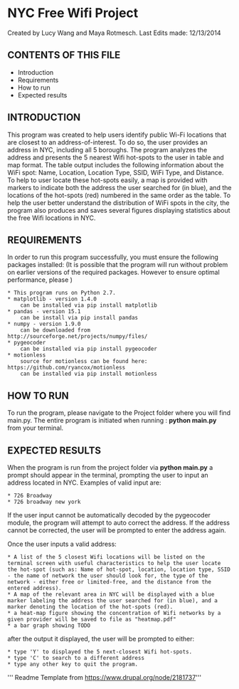 
NYC Free Wifi Project 
======================
Created by Lucy Wang and Maya Rotmesch.
Last Edits made: 12/13/2014


CONTENTS OF THIS FILE
----------------------
 * Introduction
 * Requirements
 * How to run 
 * Expected results


INTRODUCTION
------------

This program was created to help users identify public Wi-Fi locations that are closest to an address-of-interest.
To do so, the user provides an address in NYC, including all 5 boroughs. The program analyzes the address and presents the 5 nearest Wifi hot-spots to the user in table and map format. The table output includes the following information about the WiFi spot: Name, Location, Location Type, SSID, WiFi Type, and Distance. To help to user locate these hot-spots easily, a map is provided with markers to indicate both the address the user searched for (in blue), and the locations of the hot-spots (red) numbered in the same order as the table. To help the user better understand the distribution of WiFi spots in the city, the program also produces and saves several figures displaying statistics about the free Wifi locations in NYC.


REQUIREMENTS
-------------
In order to run this program successfully, you must ensure the following packages installed:
(It is possible that the program will run without problem on earlier versions of the required packages. However to ensure optimal performance, please )

    * This program runs on Python 2.7.
    * matplotlib - version 1.4.0
        can be installed via pip install matplotlib
    * pandas - version 15.1
        can be install via pip install pandas
    * numpy - version 1.9.0
        can be downloaded from http://sourceforge.net/projects/numpy/files/
    * pygeocoder
        can be installed via pip install pygeocoder
    * motionless
    	source for motionless can be found here: https://github.com/ryancox/motionless
        can be installed via pip install motionless


HOW TO RUN
-----------
To run the program, please navigate to the Project folder where you will find main.py. The entire program is initiated when running : **python main.py** from your terminal. 


EXPECTED RESULTS
----------------

When the program is run from the project folder via **python main.py** a prompt should appear in the terminal, prompting the user to input an address located in NYC. 
Examples of valid input are:

    * 726 Broadway 
    * 726 broadway new york

If the user input cannot be automatically decoded by the pygeocoder module, the program will attempt to auto correct the address. If the address cannot be corrected, the user will be prompted to enter the address again.

Once the user inputs a valid address:

    * A list of the 5 closest Wifi locations will be listed on the terminal screen with useful characteristics to help the user locate the hot-spot (such as: Name of hot-spot, location, location type, SSID - the name of network the user should look for, the type of the network - either free or limited-free, and the distance from the entered address). 
    * A map of the relevant area in NYC will be displayed with a blue marker labeling the address the user searched for (in blue), and a marker denoting the location of the hot-spots (red).
    * a heat-map figure showing the concentration of Wifi networks by a given provider will be saved to file as "heatmap.pdf"
    * a bar graph showing TODO

after the output it displayed, the user will be prompted to either:

    * type 'Y' to displayed the 5 next-closest Wifi hot-spots.
    * type 'C' to search to a different address
    * type any other key to quit the program.



''' Readme Template from https://www.drupal.org/node/2181737'''